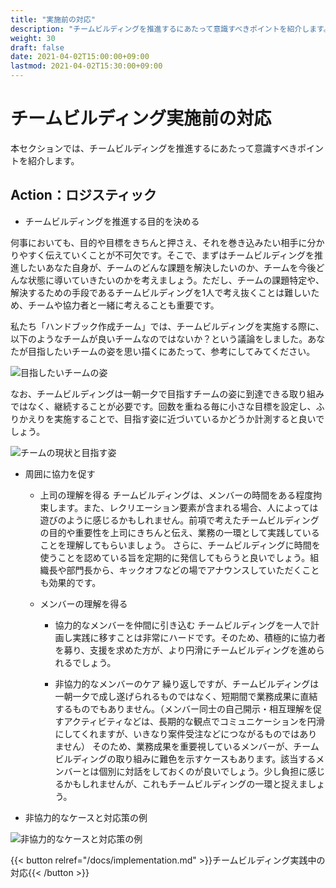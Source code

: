 ```yaml
---
title: "実施前の対応"
description: "チームビルディングを推進するにあたって意識すべきポイントを紹介します。"
weight: 30
draft: false
date: 2021-04-02T15:00:00+09:00
lastmod: 2021-04-02T15:30:00+09:00
---
```


# チームビルディング実施前の対応　
本セクションでは、チームビルディングを推進するにあたって意識すべきポイントを紹介します。

## Action：ロジスティック
 
- チームビルディングを推進する目的を決める

何事においても、目的や目標をきちんと押さえ、それを巻き込みたい相手に分かりやすく伝えていくことが不可欠です。そこで、まずはチームビルディングを推進したいあなた自身が、チームのどんな課題を解決したいのか、チームを今後どんな状態に導いていきたいのかを考えましょう。ただし、チームの課題特定や、解決するための手段であるチームビルディングを1人で考え抜くことは難しいため、チームや協力者と一緒に考えることも重要です。

私たち「ハンドブック作成チーム」では、チームビルディングを実施する際に、以下のようなチームが良いチームなのではないか？という議論をしました。あなたが目指したいチームの姿を思い描くにあたって、参考にしてみてください。


![目指したいチームの姿](/teambuilding-handbook/team-goal2.png)


なお、チームビルディングは一朝一夕で目指すチームの姿に到達できる取り組みではなく、継続することが必要です。回数を重ねる毎に小さな目標を設定し、ふりかえりを実施することで、目指す姿に近づいているかどうか計測すると良いでしょう。


![チームの現状と目指す姿](/teambuilding-handbook/AsIs-ToBe2.png)


- 周囲に協力を促す	
    - 上司の理解を得る
    チームビルディングは、メンバーの時間をある程度拘束します。また、レクリエーション要素が含まれる場合、人によっては遊びのように感じるかもしれません。前項で考えたチームビルディングの目的や重要性を上司にきちんと伝え、業務の一環として実践していることを理解してもらいましょう。
さらに、チームビルディングに時間を使うことを認めている旨を定期的に発信してもらうと良いでしょう。組織長や部門長から、キックオフなどの場でアナウンスしていただくことも効果的です。
    
    - メンバーの理解を得る 
        - 協力的なメンバーを仲間に引き込む
        チームビルディングを一人で計画し実践に移すことは非常にハードです。そのため、積極的に協力者を募り、支援を求めた方が、より円滑にチームビルディングを進められるでしょう。
        
        - 非協力的なメンバーのケア
        繰り返しですが、チームビルディングは一朝一夕で成し遂げられるものではなく、短期間で業務成果に直結するものでもありません。（メンバー同士の自己開示・相互理解を促すアクティビティなどは、長期的な観点でコミュニケーションを円滑にしてくれますが、いきなり案件受注などにつながるものではありません）
        そのため、業務成果を重要視しているメンバーが、チームビルディングの取り組みに難色を示すケースもあります。該当するメンバーとは個別に対話をしておくのが良いでしょう。少し負担に感じるかもしれませんが、これもチームビルディングの一環と捉えましょう。

- 非協力的なケースと対応策の例

![非協力的なケースと対応策の例](/teambuilding-handbook/counter-measures.jpg)


{{< button relref="/docs/implementation.md" >}}チームビルディング実践中の対応{{< /button >}}

